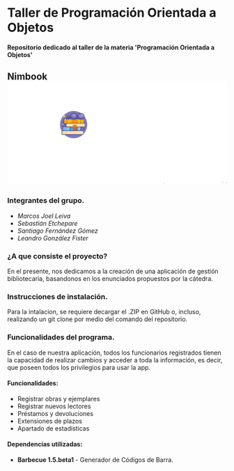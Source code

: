 # Taller de Programación Orientada a Objetos

#### Repositorio dedicado al taller de la materia 'Programación Orientada a Objetos'

## Nimbook ![](https://github.com/MarquitosLev/POOTaller/blob/test/TallerDePOO/src/main/java/imagenes/logo.png?raw=true)

### Integrantes del grupo.
  
  * *Marcos Joel Leiva*
  * *Sebastián Etchepare*
  * *Santiago Fernández Gómez*
  * *Leandro González Fister*
 
### ¿A que consiste el proyecto?

  En el presente, nos dedicamos a la creación de una aplicación de gestión bibliotecaria, basandonos en los enunciados propuestos por la cátedra.
 
### Instrucciones de instalación.
 
  Para la intalacion, se requiere decargar el .ZIP en GitHub o, incluso, realizando un git clone por medio del comando del repositorio.
 
### Funcionalidades del programa.
 
  En el caso de nuestra aplicación, todos los funcionarios registrados tienen la capacidad de realizar cambios y acceder a toda la información, es decir, que     poseen todos los privilegios para usar la app. 
 
 #### Funcionalidades:
 
 * Registrar obras y ejemplares
 * Registrar nuevos lectores
 * Préstamos y devoluciones
 * Extensiones de plazos
 * Apartado de estadísticas

 #### Dependencias utilizadas:
 
 * **Barbecue 1.5.beta1** - Generador de Códigos de Barra.
 
 [Para descargar dependencia]: https://sourceforge.net/projects/barbecue/files/barbecue/1.5-beta1/
 
 
 
 
 
